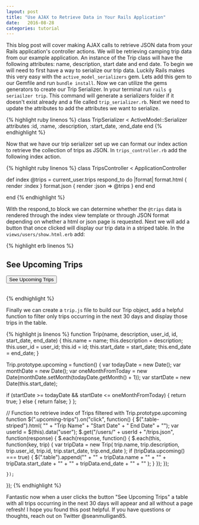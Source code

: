 ```yaml
---
layout: post
title: "Use AJAX to Retrieve Data in Your Rails Application"
date:   2016-08-28
categories: tutorial
---
```


This blog post will cover making AJAX calls to retrieve JSON data from your Rails application's controller actions.  We will be retrieving camping trip data from our example application.  An instance of the Trip class will have the following attributes: name, description, start date and end date.  To begin we will need to first have a way to serialize our trip data. Luckily Rails makes this very easy with the `active_model_serializers` gem.  Lets add this gem to our Gemfile and run `bundle install`.  Now we can utilize the gems generators to create our Trip Serializer.  In your terminal run `rails g seriailzer trip`.  This command will generate a serializers folder if it doesn't exist already and a file called `trip_serializer.rb`.  Next we need to update the attributes to add the attributes we want to serialize.

{% highlight ruby linenos %}
class TripSerializer < ActiveModel::Serializer
  attributes :id, :name, :description, :start_date, :end_date
end
{% endhighlight %}

Now that we have our trip serializer set up we can format our index action to retrieve the collection of trips as JSON.  In `trips_controller.rb` add the following index action.

{% highlight ruby linenos %}
class TripsController < ApplicationController

  def index
    @trips = current_user.trips
    respond_to do |format|
      format.html { render :index }
      format.json { render :json => @trips }
    end
  end

end
{% endhighlight %}

With the respond_to block we can determine whether the `@trips` data is rendered through the index view template or through JSON format depending on whether a html or json page is requested.  Next we will add a button that once clicked will display our trip data in a striped table. In the `views/users/show.html.erb` add:

{% highlight erb linenos %}
<div class="col-md-6">
  <h2>See Upcoming Trips</h2>
  <button data-user="<%= current_user.id %>" class="upcoming-trips btn btn-primary">See Upcoming Trips</button>
    <table class="table table-striped"></table>
</div>
{% endhighlight %}

Finally we can create a `trip.js` file to build our Trip object, add a helpful function to filter only trips occurring in the next 30 days and display those trips in the table.

{% highlight js linenos %}
function Trip(name, description, user_id, id, start_date, end_date) {
  this.name = name;
  this.description = description;
  this.user_id = user_id;
  this.id = id;
  this.start_date = start_date;
  this.end_date = end_date;
}

Trip.prototype.upcoming = function() {
  var todayDate = new Date();
  var monthDate = new Date();
  var oneMonthFromToday = new Date(monthDate.setMonth(todayDate.getMonth() + 1));
  var startDate = new Date(this.start_date);

  if (startDate >= todayDate && startDate <= oneMonthFromToday) {
    return true;
  } else {
    return false;
  }
};

// Function to retrieve index of Trips filtered with Trip.prototype.upcoming function
  $(".upcoming-trips").on("click", function() {
    $(".table-striped").html(
      "<tr>" +
      "<th>Trip Name</th>" +
      "<th>Start Date</th>" +
      "<th> End Date</th>" +
      "</tr>");
    var userId = $(this).data("user");
    $.get("/users/" + userId + "/trips.json", function(response) {
      $.each(response, function() {
        $.each(this, function(key, trip) {
          var tripData = new Trip(
            trip.name,
            trip.description,
            trip.user_id,
            trip.id,
            trip.start_date,
            trip.end_date
          );
          if (tripData.upcoming() === true) {
            $(".table").append("<tr>" +
                              "<td>" + tripData.name + "</td>" +
                              "<td>" + tripData.start_date + "</td>" +
                              "<td>" + tripData.end_date + "</td>" +
                              "</tr>"
            );
          }
        });
      });

    });
  });
{% endhighlight %}

Fantastic now when a user clicks the button "See Upcoming Trips" a table with all trips occurring in the next 30 days will appear and all without a page refresh!  I hope you found this post helpful.  If you have questions or thoughts, reach out on Twitter @seanmulligan85.
